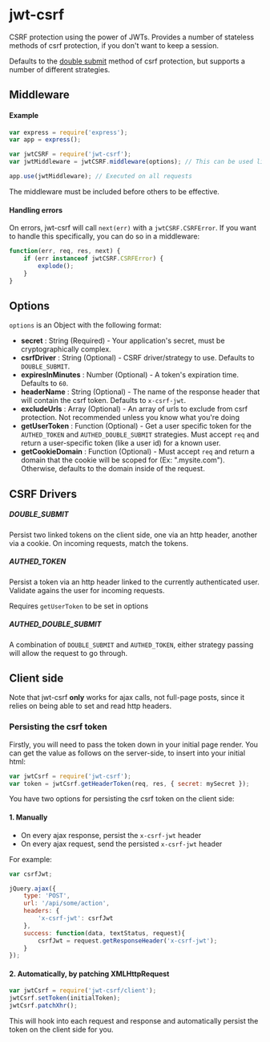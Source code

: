 # jwt-csrf

CSRF protection using the power of JWTs. Provides a number of stateless methods of csrf protection, if you don't want to keep a session.

Defaults to the [double submit](https://www.owasp.org/index.php/Cross-Site_Request_Forgery_(CSRF)_Prevention_Cheat_Sheet#Double_Submit_Cookies) method of csrf protection, but supports a number of different strategies.

## Middleware

#### Example

 ```javascript
var express = require('express');
var app = express();

var jwtCSRF = require('jwt-csrf');
var jwtMiddleware = jwtCSRF.middleware(options); // This can be used like any other Express middleware

app.use(jwtMiddleware); // Executed on all requests
 ```

The middleware must be included before others to be effective.

#### Handling errors

On errors, jwt-csrf will call `next(err)` with a `jwtCSRF.CSRFError`. If you want to handle this specifically, you can do so in a middleware:

```javascript
function(err, req, res, next) {
    if (err instanceof jwtCSRF.CSRFError) {
        explode();
    }
}
```

## Options

`options` is an Object with the following format:
* **secret** : String (Required) - Your application's secret, must be cryptographically complex.
* **csrfDriver** : String (Optional) - CSRF driver/strategy to use. Defaults to `DOUBLE_SUBMIT`.
* **expiresInMinutes** : Number (Optional) - A token's expiration time.  Defaults to `60`.
* **headerName** : String (Optional) - The name of the response header that will contain the csrf token. Defaults to `x-csrf-jwt`.
* **excludeUrls** : Array (Optional) - An array of urls to exclude from csrf protection. Not recommended unless you know what you're doing
* **getUserToken** : Function (Optional) - Get a user specific token for the `AUTHED_TOKEN` and `AUTHED_DOUBLE_SUBMIT` strategies. Must accept `req` and return a user-specific token (like a user id) for a known user.
* **getCookieDomain** : Function (Optional) - Must accept `req` and return a domain that the cookie will be scoped for (Ex: ".mysite.com").  Otherwise, defaults to the domain inside of the request.

## CSRF Drivers

##### DOUBLE_SUBMIT

Persist two linked tokens on the client side, one via an http header, another via a cookie. On incoming requests, match the tokens.

##### AUTHED_TOKEN

Persist a token via an http header linked to the currently authenticated user. Validate agains the user for incoming requests.

Requires `getUserToken` to be set in options

##### AUTHED_DOUBLE_SUBMIT

A combination of `DOUBLE_SUBMIT` and `AUTHED_TOKEN`, either strategy passing will allow the request to go through.


## Client side

Note that jwt-csrf **only** works for ajax calls, not full-page posts, since it relies on being able to set and read http headers.

### Persisting the csrf token

Firstly, you will need to pass the token down in your initial page render. You can get the value as follows on the server-side, to insert into your initial html:

```javascript
var jwtCsrf = require('jwt-csrf');
var token = jwtCsrf.getHeaderToken(req, res, { secret: mySecret });
```

You have two options for persisting the csrf token on the client side:

#### 1. Manually

- On every ajax response, persist the `x-csrf-jwt` header
- On every ajax request, send the persisted `x-csrf-jwt` header

For example:

```javascript
var csrfJwt;

jQuery.ajax({
    type: 'POST',
    url: '/api/some/action',
    headers: {
        'x-csrf-jwt': csrfJwt
    },
    success: function(data, textStatus, request){
        csrfJwt = request.getResponseHeader('x-csrf-jwt');
    }
});
```

#### 2. Automatically, by patching XMLHttpRequest

```javascript
var jwtCsrf = require('jwt-csrf/client');
jwtCsrf.setToken(initialToken);
jwtCsrf.patchXhr();
```

This will hook into each request and response and automatically persist the token on the client side for you.

